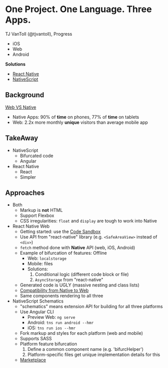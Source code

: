 # One Project. One Language. Three Apps.

TJ VanToll (@tjvantoll), Progress

- iOS
- Web
- Android

**Solutions**

- [React Native](http://www.reactnative.com/)
- [NativeScript](https://www.nativescript.org/)


## Background

[Web VS Native](https://www.progress.com/blogs/choose-between-progressive-web-apps-react-native-nativescript-2018)

- Native Apps: 90% of **time** on phones, 77% of **time** on tablets
- Web: 2.2x more monthly **unique** visitors than average mobile app


## TakeAway

- NativeScript
    - Bifurcated code
    - Angular
- React Native
    - React
    - Simpler


## Approaches

- Both
    - Markup is **not** HTML
    - Support Flexbox
    - CSS irregularities: `float` and `display` are tough to work into Native
- React Native Web
    - Getting started: use the [Code Sandbox](https://codesandbox.io/s/q4qymyp2l6)
    - Use API from "react-native" library (e.g. `<SafeAreaView>` instead of `<div>`)
    - `fetch` method done with **Native** API (web, iOS, Android)
    - Example of bifurcation of features: Offline
        - Web: `localstorage`
        - Mobile: files
        - Solutions:
            1. Conditional logic (different code block or file)
            1. `AsyncStorage` from "react-native"
    - Generated code is UGLY (massive nesting and class lists)
    - [Compatibility from Native to Web](https://github.com/necolas/react-native-web#user-content-components)
    - Same components rendering to all three
- NativeScript Schematics
    - "schematics" means extension API for building for all three platforms
    - Use Angular CLI
        - Preview Web: `ng serve`
        - Android: `tns run android --hmr`
        - iOS: `tns run ios --hmr`
    - Fork markup and styles for each platform (web and mobile)
    - Supports SASS
    - Platform feature bifurcation
        1. Define a common component name (e.g. 'bifurcHelper')
        1. Platform-specific files get unique implementation details for this
    - [Marketplace](https://market.nativescript.org/)